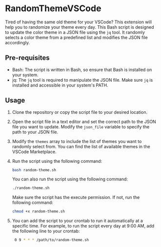 # RandomThemeVSCode

Tired of having the same old theme for your VSCode? This extension will help you to randomize your theme every day.
This Bash script is designed to update the color theme in a JSON file using the `jq` tool. It randomly selects a color theme from a predefined list and modifies the JSON file accordingly.

## Pre-requisites

- Bash: The script is written in Bash, so ensure that Bash is installed on your system.
- jq: The `jq` tool is required to manipulate the JSON file. Make sure `jq` is installed and accessible in your system's PATH.

## Usage

1. Clone the repository or copy the script file to your desired location.

2. Open the script file in a text editor and set the correct path to the JSON file you want to update. Modify the `json_file` variable to specify the path to your JSON file.

3. Modify the `themes` array to include the list of themes you want to randomly select from. You can find the list of available themes in the VSCode Marketplace.

4. Run the script using the following command:

   ```bash
   bash random-theme.sh
   ```

   You can also run the script using the following command:

   ```bash
   ./random-theme.sh
   ```

   Make sure the script has the execute permission. If not, run the following command:

   ```bash
   chmod +x random-theme.sh
   ```

5. You can add the script to your crontab to run it automatically at a specific time. For example, to run the script every day at 9:00 AM, add the following line to your crontab:

   ```bash
    0 9 * * * /path/to/random-theme.sh
   ```

